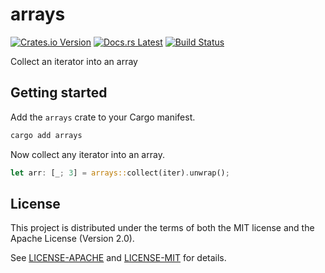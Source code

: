 <!-- Generated by cargo-onedoc. DO NOT EDIT. -->

# arrays

[![Crates.io Version](https://img.shields.io/crates/v/arrays.svg)](https://crates.io/crates/arrays)
[![Docs.rs Latest](https://img.shields.io/badge/docs.rs-latest-blue.svg)](https://docs.rs/arrays)
[![Build Status](https://img.shields.io/github/workflow/status/rossmacarthur/itermore/build/trunk)](https://github.com/rossmacarthur/itermore/actions?query=workflow%3Abuild)

Collect an iterator into an array

## Getting started

Add the `arrays` crate to your Cargo manifest.

```sh
cargo add arrays
```

Now collect any iterator into an array.

```rust
let arr: [_; 3] = arrays::collect(iter).unwrap();
```

## License

This project is distributed under the terms of both the MIT license and the Apache License (Version 2.0).

See [LICENSE-APACHE](LICENSE-APACHE) and [LICENSE-MIT](LICENSE-MIT) for details.
